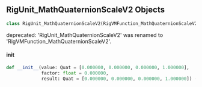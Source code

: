 ## RigUnit_MathQuaternionScaleV2 Objects

```python
class RigUnit_MathQuaternionScaleV2(RigVMFunction_MathQuaternionScaleV2)
```

deprecated: 'RigUnit_MathQuaternionScaleV2' was renamed to 'RigVMFunction_MathQuaternionScaleV2'.

<a id="unreal.RigUnit_MathQuaternionScaleV2.__init__"></a>

#### __init__

```python
def __init__(value: Quat = [0.000000, 0.000000, 0.000000, 1.000000],
             factor: float = 0.000000,
             result: Quat = [0.000000, 0.000000, 0.000000, 1.000000]) -> None
```

<a id="unreal.RigVMFunction_MathQuaternionToEuler"></a>